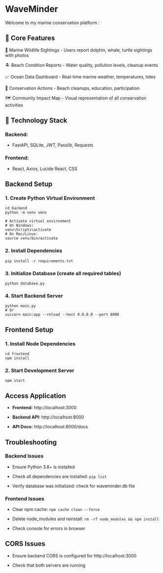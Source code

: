 # WaveMinder
Welcome to my marine conservation platform :

## 📍 Core Features

  🐳 Marine Wildlife Sightings - Users report dolphin, whale, turtle sightings with photos


  🏝️ Beach Condition Reports - Water quality, pollution levels, cleanup events 

  
  📈 Ocean Data Dashboard - Real-time marine weather, temperatures, tides 

  
  📖 Conservation Actions - Beach cleanups, education, participation 

  
  🗺️ Community Impact Map - Visual representation of all conservation activities


 ## 🔧 Technology Stack
   
  ### Backend:
  - FastAPI, SQLite, JWT, Passlib, Requests 
  
  ### Frontend:
  - React, Axios, Lucide React, CSS
    

## Backend Setup

### 1. Create Python Virtual Environment

```
cd backend
python -m venv venv

# Activate virtual environment
# On Windows:
venv\Scripts\activate
# On Mac/Linux:
source venv/bin/activate
```
### 2. Install Dependencies
```
pip install -r requirements.txt
```

### 3. Initialize Database (create all required tables)
```
python database.py
```

### 4. Start Backend Server
```
python main.py
# Or
uvicorn main:app --reload --host 0.0.0.0 --port 8000

```

## Frontend Setup

### 1. Install Node Dependencies
```
cd frontend
npm install
```

### 2. Start Development Server
```
npm start
```

## Access Application

- **Frontend:** http://localhost:3000

- **Backend API:** http://localhost:8000
  
- **API Docs:** http://localhost:8000/docs

## Troubleshooting

### Backend Issues

- Ensure Python 3.8+ is installed
  
- Check all dependencies are installed: ``` pip list ```
  
- Verify database was initialized: check for waveminder.db file

### Frontend Issues

- Clear npm cache: ``` npm cache clean --force ```
  
- Delete node_modules and reinstall: ``` rm -rf node_modules && npm install ```
  
- Check console for errors in browser 

## CORS Issues

- Ensure backend CORS is configured for http://localhost:3000
  
- Check that both servers are running


